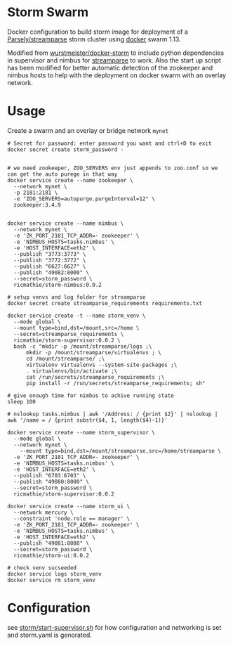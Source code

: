 Storm Swarm
===========

Docker configuration to build storm image for deployment of a [Parsely/streamparse](https://github.com/Parsely/streamparse) storm cluster using [docker](https://github.com/docker/docker) swarm 1.13.

Modified from [wurstmeister/docker-storm](https://github.com/wurstmeister/storm-docker) to include python dependencies in supervisor and nimbus for [streamparse](https://github.com/Parsely/streamparse) to work. Also the start up script has been modified for better automatic detection of the zookeeper and nimbus hosts to help with the deployment on docker swarm with an overlay network.

# Usage

Create a swarm and an overlay or bridge network `mynet`

```
# Secret for password: enter password you want and ctrl+D to exit 
docker secret create storm_password -


# we need zookeeper, ZOO_SERVERS env just appends to zoo.conf so we can get the auto purege in that way
docker service create --name zookeeper \
  --network mynet \
  -p 2181:2181 \
  -e "ZOO_SERVERS=autopurge.purgeInterval=12" \
  zookeeper:3.4.9


docker service create --name nimbus \
  --network mynet \
  -e 'ZK_PORT_2181_TCP_ADDR=- zookeeper' \
  -e 'NIMBUS_HOSTS=tasks.nimbus' \
  -e 'HOST_INTERFACE=eth2' \
  --publish "3773:3773" \
  --publish "3772:3772" \
  --publish "6627:6627" \
  --publish "49082:8000" \
  --secret=storm_password \
  ricmathie/storm-nimbus:0.0.2

# setup venvs and log folder for streamparse
docker secret create streamparse_requirements requirements.txt

docker service create -t --name storm_venv \
  --mode global \
  --mount type=bind,dst=/mount,src=/home \
  --secret=streamparse_requirements \
  ricmathie/storm-supervisor:0.0.2 \
  bash -c "mkdir -p /mount/streamparse/logs ;\
      mkdir -p /mount/streamparse/virtualenvs ; \
      cd /mount/streamparse/ ;\
      virtualenv virtualenvs --system-site-packages ;\
      . virtualenvs/bin/activate ;\
      cat /run/secrets/streamparse_requirements ;\
      pip install -r /run/secrets/streamparse_requirements; sh"

# give enough time for nimbus to achive running state
sleep 100

# nslookup tasks.nimbus | awk '/Address: / {print $2}' | nslookup | awk '/name = / {print substr($4, 1, length($4)-1)}'

docker service create --name storm_supervisor \
  --mode global \
  --network mynet \
    --mount type=bind,dst=/mount/streamparse,src=/home/streamparse \
  -e 'ZK_PORT_2181_TCP_ADDR=- zookeeper' \
  -e 'NIMBUS_HOSTS=tasks.nimbus' \
  -e 'HOST_INTERFACE=eth2' \
  --publish "6703:6703" \
  --publish "49080:8000" \
  --secret=storm_password \
  ricmathie/storm-supervisor:0.0.2

docker service create --name storm_ui \
  --network mercury \
  --constraint 'node.role == manager' \
  -e 'ZK_PORT_2181_TCP_ADDR=- zookeeper' \
  -e 'NIMBUS_HOSTS=tasks.nimbus' \
  -e 'HOST_INTERFACE=eth2' \
  --publish "49081:8080" \
  --secret=storm_password \
  ricmathie/storm-ui:0.0.2

# check venv sucseeded
docker service logs storm_venv
docker service rm storm_venv
```

# Configuration
see [storm/start-supervisor.sh](https://github.com/Richard-Mathie/storm_swarm/blob/master/storm/start-supervisor.sh) for how configuration and networking is set and storm.yaml is genorated.
```

```
